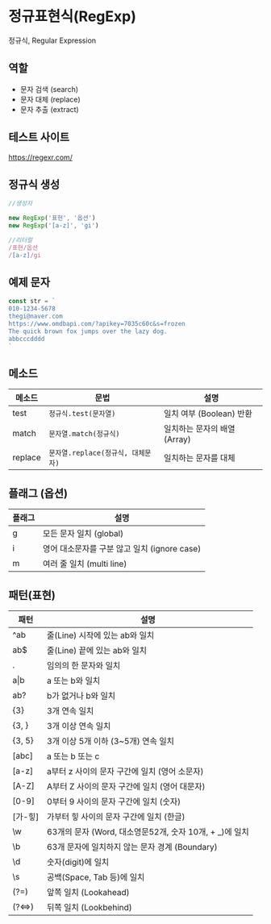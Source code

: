 # 정규표현식(RegExp)

정규식, Regular Expression

## 역할

- 문자 검색 (search)
- 문자 대체 (replace)
- 문자 추출 (extract)

## 테스트 사이트
https://regexr.com/


## 정규식 생성

``` js
//생성자 

new RegExp('표현', '옵션')
new RegExp('[a-z]', 'gi')

//리터럴
/표현/옵션
/[a-z]/gi

```

## 예제 문자

```js
const str = `
010-1234-5678
thegi@naver.com
https://www.omdbapi.com/?apikey=7035c60c&s=frozen
The quick brown fox jumps over the lazy dog.
abbcccdddd
`
```

## 메소드

메소드 | 문법 | 설명
-- | -- | --
test | `정규식.test(문자열)`| 일치 여부 (Boolean) 반환
match | `문자열.match(정규식)`| 일치하는 문자의 배열 (Array)
replace | `문자열.replace(정규식, 대체문자)` | 일치하는 문자를 대체

## 플래그 (옵션)

플래그 | 설명
-- | --
g | 모든 문자 일치 (global)
i | 영어 대소문자를 구분 않고 일치 (ignore case)
m | 여러 줄 일치 (multi line)

## 패턴(표현)

패턴 | 설명
-- | --
^ab | 줄(Line) 시작에 있는 ab와 일치
ab$ | 줄(Line) 끝에 있는 ab와 일치
.| 임의의 한 문자와 일치
a&verbar;b | a 또는 b와 일치
ab? | b가 없거나 b와 일치
{3} | 3개 연속 일치
{3, }| 3개 이상 연속 일치
{3, 5}| 3개 이상 5개 이하 (3~5개) 연속 일치
[abc]| a 또는 b 또는 c
[a-z]| a부터 z 사이의 문자 구간에 일치 (영어 소문자)
[A-Z]| A부터 Z 사이의 문자 구간에 일치 (영어 대문자)
[0-9]| 0부터 9 사이의 문자 구간에 일치 (숫자)
[가-힣]| 가부터 힣 사이의 문자 구간에 일치 (한글)
\w | 63개의 문자 (Word, 대소영문52개, 숫자 10개, + _)에 일치
\b | 63개 문자에 일치하지 않는 문자 경계 (Boundary)
\d | 숫자(digit)에 일치
\s | 공백(Space, Tab 등)에 일치
(?=) | 앞쪽 일치 (Lookahead)
(?<=>) | 뒤쪽 일치 (Lookbehind)
